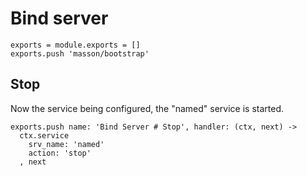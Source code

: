 
# Bind server

    exports = module.exports = []
    exports.push 'masson/bootstrap'

## Stop

Now the service being configured, the "named" service is started.

    exports.push name: 'Bind Server # Stop', handler: (ctx, next) ->
      ctx.service
        srv_name: 'named'
        action: 'stop'
      , next